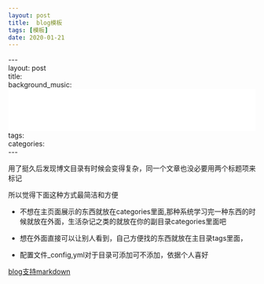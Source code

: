 ```yaml
---
layout: post
title:  blog模板
tags: [模板]
date: 2020-01-21
---
```



\-\-\-  
layout: post   
title:     
background_music: <iframe frameborder="no" border="0" marginwidth="0" marginheight="0" width=100% height=86 src="//music.163.com/outchain/player?type=2&id=(------)&auto=1&height=66"></iframe>    
tags:     
categories:    
\-\-\-

用了挺久后发现博文目录有时候会变得复杂，同一个文章也没必要用两个标题项来标记

所以觉得下面这种方式最简洁和方便

- 不想在主页面展示的东西就放在categories里面,那种系统学习完一种东西的时候就放在外面，生活杂记之类的就放在你的副目录categories里面吧

- 想在外面直接可以让别人看到，自己方便找的东西就放在主目录tags里面，

- 配置文件_config,yml对于目录可添加可不添加，依据个人喜好

[blog支持markdown](https://www.jianshu.com/p/f86e22eaa2f1)
